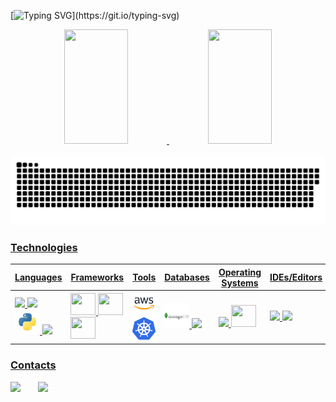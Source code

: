 [![Typing SVG](https://readme-typing-svg.herokuapp.com/?color=ffffff&size=35&center=true&vCenter=true&width=1000&lines=Hi+👋+!+My+name+is+Maria+Elissa;I'm+from+Brazil;)](https://git.io/typing-svg)



<div align="center">
  <a href="https://github.com/fernandacostads">
  <img height="183em" width="45%" src="https://github-readme-stats.vercel.app/api?username=ma-elissa&show_icons=true&theme=radical&include_all_commits=true&count_private=true"/>
  <img height="183em" width="45%" src="https://github-readme-stats.vercel.app/api/top-langs/?username=ma-elissa&layout=compact&langs_count=7&theme=radical"/>
</div>

<div align="center">
<br clear="both">

<img src="https://raw.githubusercontent.com/ma-elissa/ma-elissa/output/snake.svg" alt="Snake animation" />
</div>


### Technologies

| Languages | Frameworks | Tools | Databases | Operating Systems | IDEs/Editors | Version Control |
|-----------|------------|-------|-----------|-------------------|--------------|----------------|
| <img src="https://cdn.jsdelivr.net/gh/devicons/devicon/icons/java/java-original.svg" width="40px"> <img src="https://cdn.jsdelivr.net/gh/devicons/devicon/icons/kotlin/kotlin-original.svg" width="40px"> <img src="https://raw.githubusercontent.com/github/explore/master/topics/python/python.png" width="40px"> <img src="https://cdn.jsdelivr.net/gh/devicons/devicon/icons/c/c-original.svg" width="40px"> | <img src="https://cdn.simpleicons.org/spring/6DB33F" width="40px" height="35px"> <img src="https://cdn.simpleicons.org/selenium/43B02A" width="40px" height="35px"> <img src="https://cdn.jsdelivr.net/gh/devicons/devicon@latest/icons/junit/junit-original.svg" width="40px" height="35px"> | <img src="https://raw.githubusercontent.com/github/explore/main/topics/aws/aws.png" width="45px"> <img src="https://raw.githubusercontent.com/github/explore/main/topics/kubernetes/kubernetes.png" width="40px" > | <img src="https://raw.githubusercontent.com/github/explore/master/topics/mongodb/mongodb.png" width="40px"> <img src="https://cdn.simpleicons.org/postgresql/4169E1" width="40px"> | <img src="https://cdn.jsdelivr.net/gh/devicons/devicon@latest/icons/debian/debian-original.svg" width="40px"> <img src="https://cdn.jsdelivr.net/gh/devicons/devicon@latest/icons/windows11/windows11-original.svg" width="40px" height="35px"> | <img src="https://cdn.jsdelivr.net/gh/devicons/devicon@latest/icons/intellij/intellij-original.svg" width="40px"> <img src="https://img.icons8.com/fluent/48/000000/visual-studio-code-2019.png" width="40px"> | <img src="https://cdn.jsdelivr.net/gh/devicons/devicon/icons/git/git-original.svg" width="40px"> |

<!--[![Ashutosh's github activity graph](https://github-readme-activity-graph.vercel.app/graph?username=ma-elissa&bg_color=141321&color=00ff00&line=00ff00&point=ffffff&area=true&hide_border=true&title_color=ffffff&custom_title_size=22&width=300&height=250)](https://github.com/ashutosh00710/github-readme-activity-graph)-->


 ### Contacts
 
  <div align="left">
  <a href = "mailto:elissasousx@gmail.com"><img src="https://img.shields.io/badge/Gmail-D14836?style=for-the-badge&logo=gmail&logoColor=white" height="33" target="_blank"></a>
  <img width="20" />
  <a href="https://www.linkedin.com/in/elissatavares/" target="_blank"><img src="https://img.shields.io/badge/-LinkedIn-%230077B5?style=for-the-badge&logo=linkedin&logoColor=white" height="33" target="_blank"></a> 
</div>
          
